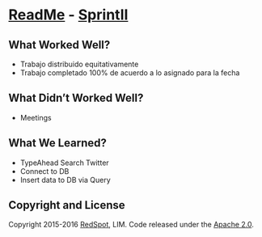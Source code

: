 # [ReadMe](http://google.com/) - [SprintII](http://google.com/)


## What Worked Well?

* Trabajo distribuido equitativamente
* Trabajo completado 100% de acuerdo a lo asignado para la fecha

## What Didn’t Worked Well?

* Meetings

## What We Learned?

* TypeAhead Search Twitter
* Connect to DB
* Insert data to DB via Query

## Copyright and License

Copyright 2015-2016 [RedSpot](https://136.145.57.180/), LIM. Code released under the [Apache 2.0](https://github.com/MrSource/Red_Spot).